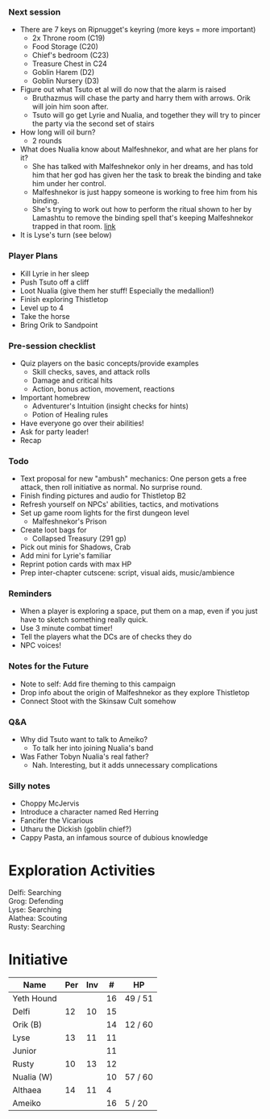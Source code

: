 ### Next session

* There are 7 keys on Ripnugget's keyring (more keys = more important)
  * 2x Throne room (C19)
  * Food Storage (C20)
  * Chief's bedroom (C23)
  * Treasure Chest in C24
  * Goblin Harem (D2)
  * Goblin Nursery (D3)
* Figure out what Tsuto et al will do now that the alarm is raised
  * Bruthazmus will chase the party and harry them with arrows. Orik will join him soon after.
  * Tsuto will go get Lyrie and Nualia, and together they will try to pincer the party via the second set of stairs
* How long will oil burn?
  * 2 rounds
* What does Nualia know about Malfeshnekor, and what are her plans for it?
  * She has talked with Malfeshnekor only in her dreams, and has told him that her god has given her the task to break the binding and take him under her control.
  * Malfeshnekor is just happy someone is working to free him from his binding.
  * She's trying to work out how to perform the ritual shown to her by Lamashtu to remove the binding spell that's keeping Malfeshnekor trapped in that room. [link](https://paizo.com/threads/rzs2t67q?Is-Nualia-dumb#2)
* It is Lyse's turn (see below)

### Player Plans

* Kill Lyrie in her sleep
* Push Tsuto off a cliff
* Loot Nualia (give them her stuff! Especially the medallion!)
* Finish exploring Thistletop
* Level up to 4
* Take the horse
* Bring Orik to Sandpoint

### Pre-session checklist

* Quiz players on the basic concepts/provide examples
  * Skill checks, saves, and attack rolls
  * Damage and critical hits
  * Action, bonus action, movement, reactions
* Important homebrew
  * Adventurer's Intuition (insight checks for hints)
  * Potion of Healing rules
* Have everyone go over their abilities!
* Ask for party leader!
* Recap

### Todo

* Text proposal for new "ambush" mechanics: One person gets a free attack, then roll initiative as normal. No surprise round.
* Finish finding pictures and audio for Thistletop B2
* Refresh yourself on NPCs' abilities, tactics, and motivations
* Set up game room lights for the first dungeon level
  * Malfeshnekor's Prison
* Create loot bags for
  * Collapsed Treasury (291 gp)
* Pick out minis for Shadows, Crab
* Add mini for Lyrie's familiar
* Reprint potion cards with max HP
* Prep inter-chapter cutscene: script, visual aids, music/ambience

### Reminders

* When a player is exploring a space, put them on a map, even if you just have to sketch something really quick.
* Use 3 minute combat timer!
* Tell the players what the DCs are of checks they do
* NPC voices!

### Notes for the Future

* Note to self: Add fire theming to this campaign
* Drop info about the origin of Malfeshnekor as they explore Thistletop
* Connect Stoot with the Skinsaw Cult somehow

### Q&A

* Why did Tsuto want to talk to Ameiko?
  * To talk her into joining Nualia's band
* Was Father Tobyn Nualia's real father?
  * Nah. Interesting, but it adds unnecessary complications

### Silly notes

* Choppy McJervis
* Introduce a character named Red Herring
* Fancifer the Vicarious
* Utharu the Dickish (goblin chief?)
* Cappy Pasta, an infamous source of dubious knowledge

# Exploration Activities

Delfi: Searching  
Grog: Defending  
Lyse: Searching  
Alathea: Scouting  
Rusty: Searching

# Initiative

| Name           | Per | Inv | #  | HP      |
|----------------|-----|-----|----|---------|
| Yeth Hound     |     |     | 16 | 49 / 51 |
| Delfi          | 12  | 10  | 15 |         |
| Orik       (B) |     |     | 14 | 12 / 60 |
| Lyse           | 13  | 11  | 11 |         |
| Junior         |     |     | 11 |         |
| Rusty          | 10  | 13  | 12 |         |
| Nualia     (W) |     |     | 10 | 57 / 60 | /
| Althaea        | 14  | 11  | 4  |         |
| Ameiko         |     |     | 16 | 5 / 20  |
